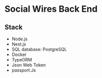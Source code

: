 # Social Wires Back End 

## Stack

- Node.js
- Nest.js
- SQL database: PostgreSQL
- Docker
- TypeORM
- Json Web Token
- passport.Js

